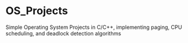 # OS_Projects
Simple Operating System Projects in C/C++, implementing paging, CPU scheduling, and deadlock detection algorithms
